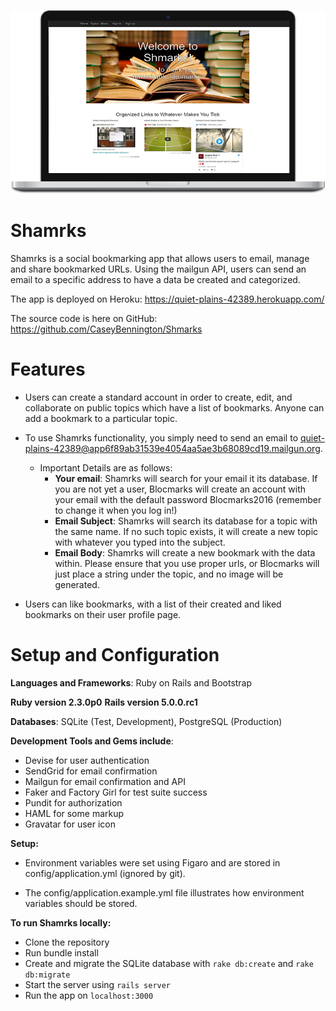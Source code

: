 [![See demo.](shmarks.png)](https://quiet-plains-42389.herokuapp.com/)

# Shamrks

Shamrks is a social bookmarking app that allows users to email, manage and share bookmarked URLs. Using the mailgun API, users can send an email to a specific address to have a data be created and categorized.

The app is deployed on Heroku: https://quiet-plains-42389.herokuapp.com/

The source code is here on GitHub: https://github.com/CaseyBennington/Shmarks

# Features

+ Users can create a standard account in order to create, edit, and collaborate on public topics which have a list of bookmarks. Anyone can add a bookmark to a particular topic.


+ To use Shamrks functionality, you simply need to send an email to quiet-plains-42389@app6f89ab31539e4054aa5ae3b68089cd19.mailgun.org.
  + Important Details are as follows:
    + **Your email**: Shamrks will search for your email it its database. If you are not yet a user, Blocmarks will create an account with your email with the default password Blocmarks2016 (remember to change it when you log in!)
    + **Email Subject**: Shamrks will search its database for a topic with the same name. If no such topic exists, it will create a new topic with whatever you typed into the subject.
    + **Email Body**: Shamrks will create a new bookmark with the data within. Please ensure that you use proper urls, or Blocmarks will just place a string under the topic, and no image will be generated.
+ Users can like bookmarks, with a list of their created and liked bookmarks on their user profile page.

# Setup and Configuration

**Languages and Frameworks**: Ruby on Rails and Bootstrap

**Ruby version 2.3.0p0**
**Rails version 5.0.0.rc1**

**Databases**: SQLite (Test, Development), PostgreSQL (Production)

**Development Tools and Gems include**:

+ Devise for user authentication
+ SendGrid for email confirmation
+ Mailgun for email confirmation and API
+ Faker and Factory Girl for test suite success
+ Pundit for authorization
+ HAML for some markup
+ Gravatar for user icon

**Setup:**

+ Environment variables were set using Figaro and are stored in config/application.yml (ignored by git).

+ The config/application.example.yml file illustrates how environment variables should be stored.

**To run Shamrks locally:**

+ Clone the repository
+ Run bundle install
+ Create and migrate the SQLite database with `rake db:create` and `rake db:migrate`
+ Start the server using `rails server`
+ Run the app on `localhost:3000`
